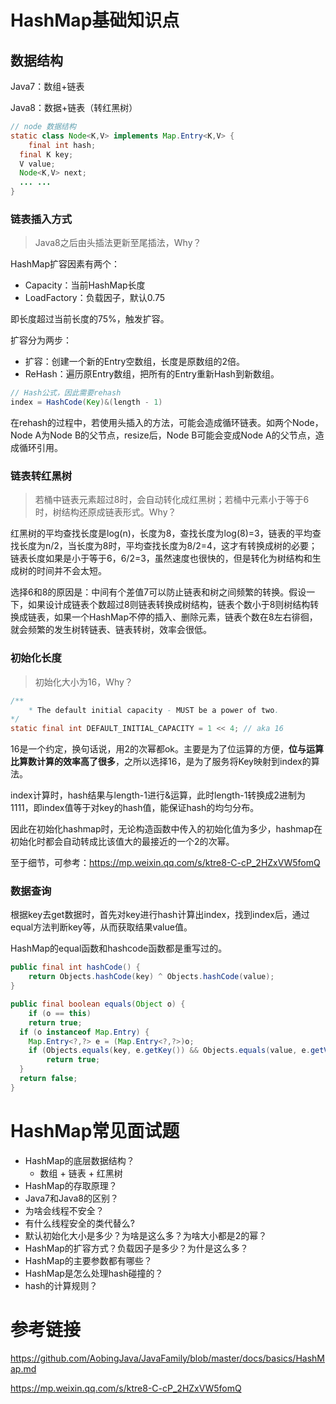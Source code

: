 # HashMap基础知识点

## 数据结构

Java7：数组+链表

Java8：数据+链表（转红黑树）

```java
// node 数据结构
static class Node<K,V> implements Map.Entry<K,V> {
	final int hash;
  final K key;
  V value;
  Node<K,V> next;
  ... ...
}
```

### 链表插入方式

> Java8之后由头插法更新至尾插法，Why？
>

HashMap扩容因素有两个：

- Capacity：当前HashMap长度
- LoadFactory：负载因子，默认0.75

即长度超过当前长度的75%，触发扩容。

扩容分为两步：

- 扩容：创建一个新的Entry空数组，长度是原数组的2倍。
- ReHash：遍历原Entry数组，把所有的Entry重新Hash到新数组。

```java
// Hash公式，因此需要rehash
index = HashCode(Key)&(length - 1)
```

在rehash的过程中，若使用头插入的方法，可能会造成循环链表。如两个Node，Node A为Node B的父节点，resize后，Node B可能会变成Node A的父节点，造成循环引用。

### 链表转红黑树

> 若桶中链表元素超过8时，会自动转化成红黑树；若桶中元素小于等于6时，树结构还原成链表形式。Why？

红黑树的平均查找长度是log(n)，长度为8，查找长度为log(8)=3，链表的平均查找长度为n/2，当长度为8时，平均查找长度为8/2=4，这才有转换成树的必要；链表长度如果是小于等于6，6/2=3，虽然速度也很快的，但是转化为树结构和生成树的时间并不会太短。

选择6和8的原因是：中间有个差值7可以防止链表和树之间频繁的转换。假设一下，如果设计成链表个数超过8则链表转换成树结构，链表个数小于8则树结构转换成链表，如果一个HashMap不停的插入、删除元素，链表个数在8左右徘徊，就会频繁的发生树转链表、链表转树，效率会很低。

### 初始化长度

> 初始化大小为16，Why？
>

```java
/**
	* The default initial capacity - MUST be a power of two.
*/
static final int DEFAULT_INITIAL_CAPACITY = 1 << 4; // aka 16
```

16是一个约定，换句话说，用2的次幂都ok。主要是为了位运算的方便，**位与运算比算数计算的效率高了很多**，之所以选择16，是为了服务将Key映射到index的算法。

index计算时，hash结果与length-1进行&运算，此时length-1转换成2进制为1111，即index值等于对key的hash值，能保证hash的均匀分布。

因此在初始化hashmap时，无论构造函数中传入的初始化值为多少，hashmap在初始化时都会自动转成比该值大的最接近的一个2的次幂。

至于细节，可参考：https://mp.weixin.qq.com/s/ktre8-C-cP_2HZxVW5fomQ

### 数据查询

根据key去get数据时，首先对key进行hash计算出index，找到index后，通过equal方法判断key等，从而获取结果value值。

HashMap的equal函数和hashcode函数都是重写过的。

```java
public final int hashCode() {
	return Objects.hashCode(key) ^ Objects.hashCode(value);
}

public final boolean equals(Object o) {
	if (o == this)
  	return true;
  if (o instanceof Map.Entry) {
  	Map.Entry<?,?> e = (Map.Entry<?,?>)o;
    if (Objects.equals(key, e.getKey()) && Objects.equals(value, e.getValue()))
    	return true;
  }
  return false;
}
```

# HashMap常见面试题

- HashMap的底层数据结构？
  - 数组 + 链表 + 红黑树
- HashMap的存取原理？
- Java7和Java8的区别？
- 为啥会线程不安全？
- 有什么线程安全的类代替么?
- 默认初始化大小是多少？为啥是这么多？为啥大小都是2的幂？
- HashMap的扩容方式？负载因子是多少？为什是这么多？
- HashMap的主要参数都有哪些？
- HashMap是怎么处理hash碰撞的？
- hash的计算规则？

# 参考链接

https://github.com/AobingJava/JavaFamily/blob/master/docs/basics/HashMap.md

https://mp.weixin.qq.com/s/ktre8-C-cP_2HZxVW5fomQ